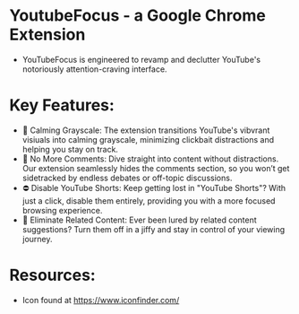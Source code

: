 # YoutubeFocus - a Google Chrome Extension
* YouTubeFocus is engineered to revamp and declutter YouTube's notoriously attention-craving interface.

# Key Features: 
* 🔲 Calming Grayscale: The extension transitions YouTube's vibvrant visiuals into calming grayscale, minimizing clickbait distractions and helping you stay on track.
* 🚫 No More Comments: Dive straight into content without distractions. Our extension seamlessly hides the comments section, so you won’t get sidetracked by endless debates or off-topic discussions.
* ⛔ Disable YouTube Shorts: Keep getting lost in "YouTube Shorts"? With just a click, disable them entirely, providing you with a more focused browsing experience.
* 🚫 Eliminate Related Content: Ever been lured by related content suggestions? Turn them off in a jiffy and stay in control of your viewing journey.



# Resources: 

* Icon found at https://www.iconfinder.com/


